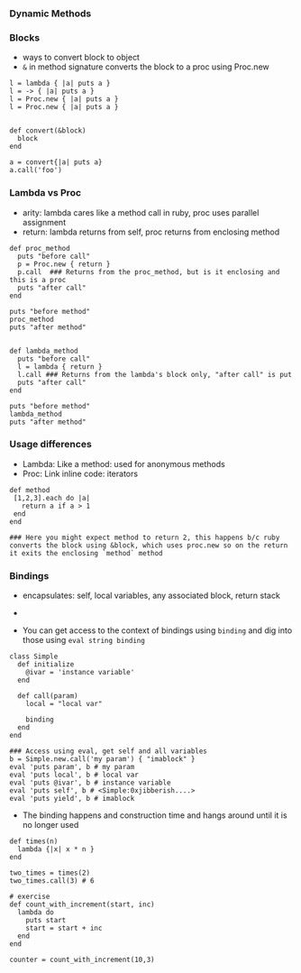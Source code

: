 ### Dynamic Methods

### Blocks

 - ways to convert block to object
 - `&` in method signature converts the block to a proc using Proc.new
 
```
l = lambda { |a| puts a }
l = -> { |a| puts a }
l = Proc.new { |a| puts a }
l = Proc.new { |a| puts a }


def convert(&block)
  block
end

a = convert{|a| puts a}
a.call('foo')
``` 

### Lambda vs Proc

 - arity: lambda cares like a method call in ruby, proc uses parallel assignment
 - return: lambda returns from self, proc returns from enclosing method
 
```
def proc_method
  puts "before call"
  p = Proc.new { return }
  p.call  ### Returns from the proc_method, but is it enclosing and this is a proc 
  puts "after call"
end

puts "before method"
proc_method
puts "after method"  


def lambda_method
  puts "before call"
  l = lambda { return }
  l.call ### Returns from the lambda's block only, "after call" is put
  puts "after call"
end

puts "before method"
lambda_method
puts "after method"  
``` 

### Usage differences

 - Lambda: Like a method: used for anonymous methods
 - Proc: Link inline code:  iterators
 
 ```
 def method
  [1,2,3].each do |a|
    return a if a > 1
  end
 end

### Here you might expect method to return 2, this happens b/c ruby converts the block using &block, which uses proc.new so on the return it exits the enclosing `method` method
```

### Bindings

 - encapsulates: self, local variables, any associated block, return stack
 - 

 - You can get access to the context of bindings using `binding` and dig into those using `eval string binding`
```
class Simple
  def initialize
    @ivar = 'instance variable'
  end
  
  def call(param)
    local = "local var"
  
    binding
  end
end

### Access using eval, get self and all variables
b = Simple.new.call('my param') { "imablock" }
eval 'puts param', b # my param
eval 'puts local', b # local var
eval 'puts @ivar', b # instance variable
eval 'puts self', b # <Simple:0xjibberish....>
eval 'puts yield', b # imablock
```

 - The binding happens and construction time and hangs around until it is no longer used
 
```
def times(n)
  lambda {|x| x * n }
end

two_times = times(2)
two_times.call(3) # 6
```

```
# exercise
def count_with_increment(start, inc)
  lambda do
    puts start
    start = start + inc
  end
end

counter = count_with_increment(10,3)
```